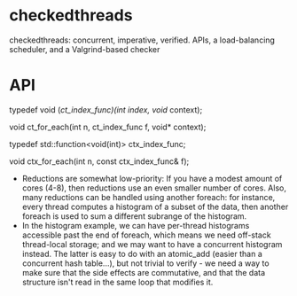 checkedthreads
==============

checkedthreads: concurrent, imperative, verified. APIs, a load-balancing scheduler, and a Valgrind-based checker

API
===

typedef void (*ct_index_func)(int index, void* context);

void ct_for_each(int n, ct_index_func f, void* context);

typedef std::function<void(int)> ctx_index_func;

void ctx_for_each(int n, const ctx_index_func& f);

* Reductions are somewhat low-priority:
  If you have a modest amount of cores (4-8), then reductions use an even smaller number of cores. Also, many reductions
  can be handled using another foreach: for instance, every thread computes a histogram of a subset of the data,
  then another foreach is used to sum a different subrange of the histogram.
* In the histogram example, we can have per-thread histograms accessible past the end of foreach, which means
  we need off-stack thread-local storage; and we may want to have a concurrent histogram instead. The latter
  is easy to do with an atomic_add (easier than a concurrent hash table...), but not trivial to verify - we
  need a way to make sure that the side effects are commutative, and that the data structure isn't read in the
  same loop that modifies it.
